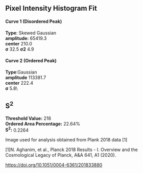 ## Pixel Intensity Histogram Fit

#### Curve 1 (Disordered Peak)
**Type**: Skewed Gaussian\
**amplitude:** 65419.3\
**center** 210.0\
**σ** 32.5
**σ2** 4.9


#### Curve 2 (Ordered Peak)
**Type**:Gaussian\
**amplitude** 113381.7\
**center** 222.4\
**σ** 5.8\


## S<sup>2</sup>
**Threshold Value:** 218\
**Ordered Area Percentage:** 22.64%\
**S<sup>2</sup>:** 0.2264





Image used for analysis obtained from Plank 2018 data [1]

[1]N. Aghanim, et al., Planck 2018 Results - I. Overview and the Cosmological Legacy of Planck, A&A 641, A1 (2020).


https://doi.org/10.1051/0004-6361/201833880
